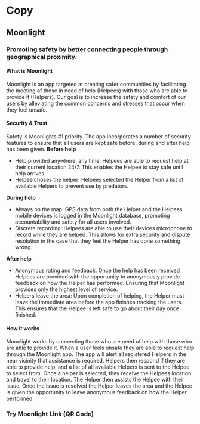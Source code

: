 # Copy
## Moonlight
### Promoting safety by better connecting people through geographical proximity.

#### What is Moonlight
Moonlight is an app targeted at creating safer communities by facilitating the meeting of those in need of help (Helpees) with those who are able to provide it (Helpers). Our goal is to increase the safety and comfort of our users by alleviating the common concerns and stresses that occur when they feel unsafe.

#### Security & Trust
Safety is Moonlights #1 priority. The app incorporates a number of security features to ensure that all users are kept safe before, during and after help has been given.
<b>Before help</b>
- Help provided anywhere, any time: Helpees are able to request help at their current location 24/7. This enables the Helpee to stay safe until help arrives. 
- Helpee choses the helper: Helpees selected the Helper from a list of available Helpers to prevent use by predators. 

<b>During help</b>
- Always on the map: GPS data from both the Helper and the Helpees mobile devices is logged in the Moonlight database, promoting accountability and safety for all users involved. 
- Discrete recording: Helpees are able to use their devices microphone to record while they are helped. This allows for extra security and dispute resolution in the case that they feel the Helper has done something wrong.

<b>After help</b>
- Anonymous rating and feedback: Once the help has been received Helpees are provided with the opportunity to anonymously provide feedback on how the Helper has performed. Ensuring that Moonlight provides only the highest level of service. 
- Helpers leave the area: Upon completion of helping, the Helper must leave the immediate area before the app finishes tracking the users. This ensures that the Helpee is left safe to go about their day once finished. 

#### How it works
Moonlight works by connecting those who are need of help with those who are able to provide it. When a user feels unsafe they are able to request help through the Moonlight app. The app will alert all registered Helpers in the near vicinity that assistance is required. Helpers then respond if they are able to provide help, and a list of all available Helpers is sent to the Helpee to select from. Once a helper is selected, they receive the Helpees location and travel to their location. The Helper then assists the Helpee with their issue. Once the issue is resolved the Helper leaves the area and the Helpee is given the opportunity to leave anonymous feedback on how the Helper performed. 

### Try Moonlight Link (QR Code)
